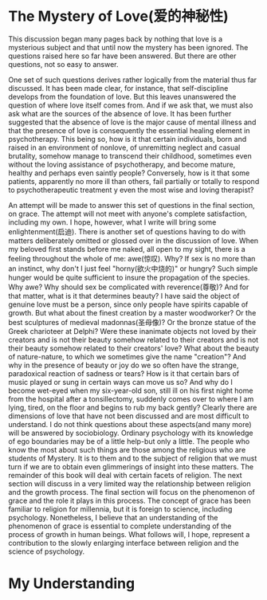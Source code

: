 # The Mystery of Love(爱的神秘性)

This discussion began many pages back by nothing that love is a mysterious subject and that until now the mystery has been ignored. The questions raised here so far have been answered. But there are other questions, not so easy to answer.

One set of such questions derives rather logically from the material thus far discussed. It has been made clear, for instance, that self-discipline develops from the foundation of love. But this leaves unanswered the question of where love itself comes from. And if we ask that, we must also ask what are the sources of the absence of love. It has been further suggested that the absence of love is the major cause of mental illness and that the presence of love is consequently the essential healing element in psychotherapy. This being so, how is it that certain individuals, born and raised in an environment of nonlove, of unremitting neglect and casual brutality, somehow manage to transcend their childhood, sometimes even without the loving assistance of psychotherapy, and become mature, healthy and perhaps even saintly people? Conversely, how is it that some patients, apparently no more ill than others, fail partially or totally to respond to psychotherapeutic treatment y even the most wise and loving therapist?

An attempt will be made to answer this set of questions in the final section, on grace. The attempt will not meet with anyone's complete satisfaction, including my own. I hope, however, what I write will bring some enlightenment(启迪). There is another set of questions having to do with matters deliberately omitted or glossed over in the discussion of love. When my beloved first stands before me naked, all open to my sight, there is a feeling throughout the whole of me: awe(惊叹). Why? If sex is no more than an instinct, why don't I just feel "horny(欲火中烧的)" or hungry? Such simple hunger would be quite sufficient to insure the propagation of the species. Why awe? Why should sex be complicated with reverence(尊敬)? And for that matter, what is it that determines beauty? I have said the object of genuine love must be a person, since only people have spirits capable of growth. But what about the finest creation by a master woodworker? Or the best sculptures of medieval madonnas(圣母像)? Or the bronze statue of the Greek charioteer at Delphi? Were these inanimate objects not loved by their creators and is not their beauty somehow related to their creators and is not their beauty somehow related to their creators' love? What about the beauty of nature-nature, to which we sometimes give the name "creation"? And why in the presence of beauty or joy do we so often have the strange, paradoxical reaction of sadness or tears? How is it that certain bars of music played or sung in certain ways can move us so? And why do I become wet-eyed when my six-year-old son, still ill on his first night home from the hospital after a tonsillectomy, suddenly comes over to where I am lying, tired, on the floor and begins to rub my back gently? Clearly there are dimensions of love that have not been discussed and are most difficult to understand. I do not think questions about these aspects(and many more) will be answered by sociobiology. Ordinary psychology with its knowledge of ego boundaries may be of a little help-but only a little. The people who know the most about such things are those among the religious who are students of Mystery. It is to them and to the subject of religion that we must turn if we are to obtain even glimmerings of insight into these matters. The remainder of this book will deal with certain facets of religion. The next section will discuss in a very limited way the relationship between religion and the growth process. The final section will focus on the phenomenon of grace and the role it plays in this process. The concept of grace has been familiar to religion for millennia, but it is foreign to science, including psychology. Nonetheless, I believe that an understanding of the phenomenon of grace is essential to complete understanding of the process of growth in human beings. What follows will, I hope, represent a contribution to the slowly enlarging interface between religion and the science of psychology.

# My Understanding

